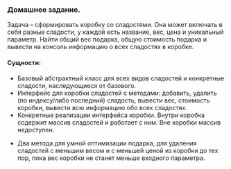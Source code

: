 ### Домашнее задание.
Задача – сформировать коробку со сладостями. Она может включать в себя разные сладости, у каждой есть название, вес, цена и уникальный параметр. 
Найти общий вес подарка, общую стоимость подарка и вывести на консоль информацию о всех сладостях в коробке.

#### Сущности:
- Базовый абстрактный класс для всех видов сладостей и конкретные сладости, наследующиеся от базового.
- Интерфейс для коробки сладостей с методами: добавить, удалить (по индексу/либо последний) сладость, вывести вес, стоимость коробки, вывести всю информацию обо всех сладостях.
- Конкретные реализации интерфейса коробки. Внутри коробка содержит массив сладостей и работает с ним. Вне коробки массив недоступен.
* Два метода для умной оптимизации подарка, для удаления сладостей с меньшим весом и с меньшей ценой из коробки до тех пор, пока вес коробки не станет меньше входного параметра.

